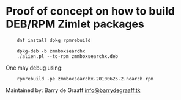 # Proof of concept on how to build DEB/RPM Zimlet packages

        dnf install dpkg rpmrebuild
        
        dpkg-deb -b zmmboxsearchx
        ./alien.pl --to-rpm zmmboxsearchx.deb
        

One may debug using:
        
        rpmrebuild -pe zmmboxsearchx-20100625-2.noarch.rpm


Maintained by: Barry de Graaff <info@barrydegraaff.tk>
